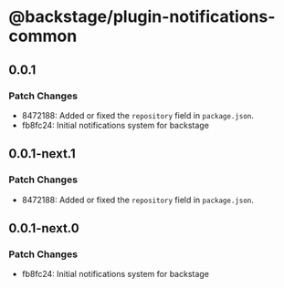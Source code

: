 # @backstage/plugin-notifications-common

## 0.0.1

### Patch Changes

- 8472188: Added or fixed the `repository` field in `package.json`.
- fb8fc24: Initial notifications system for backstage

## 0.0.1-next.1

### Patch Changes

- 8472188: Added or fixed the `repository` field in `package.json`.

## 0.0.1-next.0

### Patch Changes

- fb8fc24: Initial notifications system for backstage
